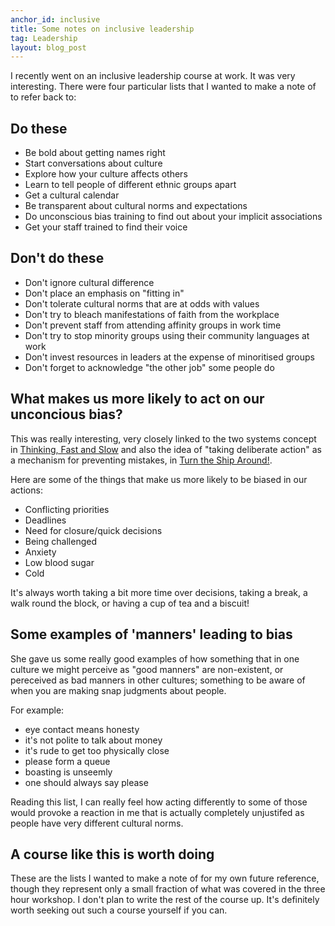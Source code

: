 ```yaml
---
anchor_id: inclusive
title: Some notes on inclusive leadership
tag: Leadership
layout: blog_post
---
```


I recently went on an inclusive leadership course at work. It was very interesting. There were four particular lists that I wanted to make a note of to refer back to:

## Do these

- Be bold about getting names right
- Start conversations about culture
- Explore how your culture affects others
- Learn to tell people of different ethnic groups apart
- Get a cultural calendar
- Be transparent about cultural norms and expectations
- Do unconscious bias training to find out about your implicit associations
- Get your staff trained to find their voice

## Don't do these

- Don't ignore cultural difference
- Don't place an emphasis on "fitting in"
- Don't tolerate cultural norms that are at odds with values
- Don't try to bleach manifestations of faith from the workplace
- Don't prevent staff from attending affinity groups in work time
- Don't try to stop minority groups using their community languages at work
- Don't invest resources in leaders at the expense of minoritised groups
- Don't forget to acknowledge "the other job" some people do

## What makes us more likely to act on our unconcious bias?

This was really interesting, very closely linked to the two systems concept in [Thinking, Fast and Slow](https://uk.bookshop.org/books/thinking-fast-and-slow/9780141033570) and also the idea of "taking deliberate action" as a mechanism for preventing mistakes, in [Turn the Ship Around!](https://uk.bookshop.org/books/turn-the-ship-around-a-true-story-of-building-leaders-by-breaking-the-rules/9780241250945).

Here are some of the things that make us more likely to be biased in our actions:

- Conflicting priorities
- Deadlines
- Need for closure/quick decisions
- Being challenged
- Anxiety
- Low blood sugar
- Cold

It's always worth taking a bit more time over decisions, taking a break, a walk round the block, or having a cup of tea and a biscuit!

## Some examples of 'manners' leading to bias

She gave us some really good examples of how something that in one culture we might perceive as "good manners" are non-existent, or pereceived as bad manners in other cultures; something to be aware of when you are making snap judgments about people.

For example:

- eye contact means honesty
- it's not polite to talk about money
- it's rude to get too physically close
- please form a queue
- boasting is unseemly
- one should always say please

Reading this list, I can really feel how acting differently to some of those would provoke a reaction in me that is actually completely unjustifed as people have very different cultural norms.

## A course like this is worth doing

These are the lists I wanted to make a note of for my own future reference, though they represent only a small fraction of what was covered in the three hour workshop. I don't plan to write the rest of the course up. It's definitely worth seeking out such a course yourself if you can.
